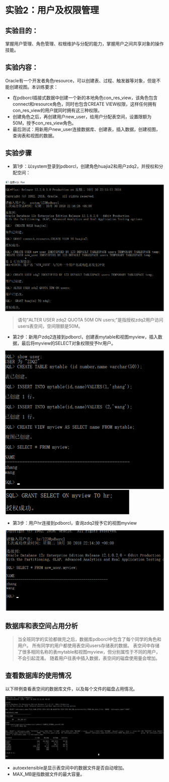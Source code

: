 # 实验2：用户及权限管理

## 实验目的：

掌握用户管理、角色管理、权根维护与分配的能力，掌握用户之间共享对象的操作技能。

## 实验内容：
Oracle有一个开发者角色resource，可以创建表、过程、触发器等对象，但是不能创建视图。本训练要求：
- 在pdborcl插接式数据中创建一个新的本地角色con_res_view，该角色包含connect和resource角色，同时也包含CREATE VIEW权限，这样任何拥有con_res_view的用户就同时拥有这三种权限。
- 创建角色之后，再创建用户new_user，给用户分配表空间，设置限额为50M，授予con_res_view角色。
- 最后测试：用新用户new_user连接数据库、创建表，插入数据，创建视图，查询表和视图的数据。

## 实验步骤


- 第1步：以system登录到pdborcl，创建角色huajia2和用户zdq2，并授权和分配空间：

![](../img/21.png)
> 语句“ALTER USER zdq2 QUOTA 50M ON users;”是指授权zdq2用户访问users表空间，空间限额是50M。

- 第2步：新用户zdq2连接到pdborcl，创建表mytable和视图myview，插入数据，最后将myview的SELECT对象权限授予hr用户。

![](../img/22.png)
![](../img/23.png)

- 第3步：用户hr连接到pdborcl，查询zdq2授予它的视图myview

![](../img/24.png)



## 数据库和表空间占用分析

> 当全班同学的实验都做完之后，数据库pdborcl中包含了每个同学的角色和用户。
> 所有同学的用户都使用表空间users存储表的数据。
> 表空间中存储了很多相同名称的表mytable和视图myview，但分别属性于不同的用户，不会引起混淆。
> 随着用户往表中插入数据，表空间的磁盘使用量会增加。

## 查看数据库的使用情况

以下样例查看表空间的数据库文件，以及每个文件的磁盘占用情况。

![](../img/25.png)
- autoextensible是显示表空间中的数据文件是否自动增加。
- MAX_MB是指数据文件的最大容量。
